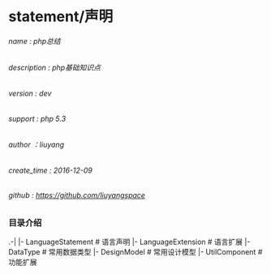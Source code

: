 # statement/声明
###### name        : php总结
###### description : php基础知识点
###### version     : dev
###### support     : php 5.3
###### author      ：liuyang
###### create_time : 2016-12-09
###### github 		: https://github.com/liuyangspace

### 目录介绍
  .-|
    |- LanguageStatement        # 语言声明
    |- LanguageExtension        # 语言扩展
    |- DataType                 # 常用数据类型
    |- DesignModel              # 常用设计模型
    |- UtilComponent            # 功能扩展

